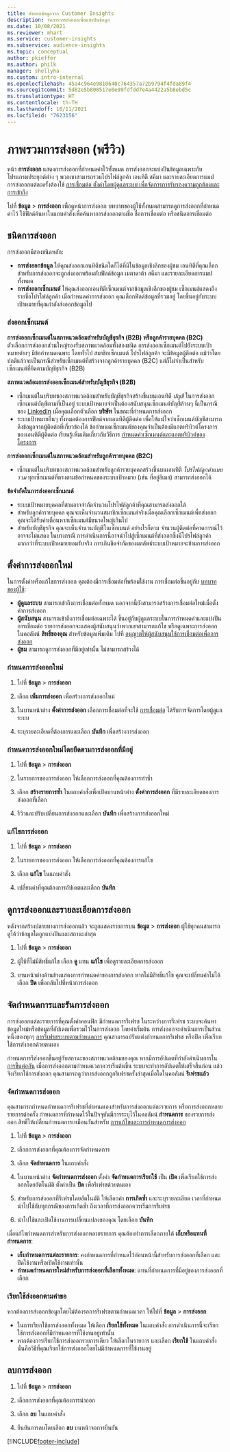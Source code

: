 ```yaml
---
title: ส่งออกข้อมูลจาก Customer Insights
description: จัดการการส่งออกเพื่อแบ่งปันข้อมูล
ms.date: 10/08/2021
ms.reviewer: mhart
ms.service: customer-insights
ms.subservice: audience-insights
ms.topic: conceptual
author: pkieffer
ms.author: philk
manager: shellyha
ms.custom: intro-internal
ms.openlocfilehash: 45a4c964e9810640c764357a72b9794f4fda89f4
ms.sourcegitcommit: 5d82e5b808517e0e99fdfdd7e4a4422a5b8ebd5c
ms.translationtype: HT
ms.contentlocale: th-TH
ms.lasthandoff: 10/11/2021
ms.locfileid: "7623156"
---
```

# <a name="exports-preview-overview"></a>ภาพรวมการส่งออก (พรีวิว)

หน้า **การส่งออก** แสดงการส่งออกที่กำหนดค่าไว้ทั้งหมด การส่งออกจะแบ่งปันข้อมูลเฉพาะกับโปรแกรมประยุกต์ต่าง ๆ พวกเขาสามารถรวมโปรไฟล์ลูกค้า เอนทิตี สคีมา และรายละเอียดการแมป การส่งออกแต่ละครั้งต้องใช้ [การเชื่อมต่อ ตั้งค่าโดยผู้ดูแลระบบ เพื่อจัดการการรับรองความถูกต้องและการเข้าถึง](connections.md)

ไปที่ **ข้อมูล** > **การส่งออก** เพื่อดูหน้าการส่งออก บทบาทของผู้ใช้ทั้งหมดสามารถดูการส่งออกที่กำหนดค่าไว้ ใช้ฟิลด์ค้นหาในแถบคำสั่งเพื่อค้นหาการส่งออกตามชื่อ ชื่อการเชื่อมต่อ หรือชนิดการเชื่อมต่อ

## <a name="export-types"></a>ชนิดการส่งออก

การส่งออกมีสองชนิดหลัก:  

- **การส่งออกข้อมูล** ให้คุณส่งออกเอนทิตีชนิดใดก็ได้ที่มีในข้อมูลเชิงลึกของผู้ชม เอนทิตีที่คุณเลือกสำหรับการส่งออกจะถูกส่งออกพร้อมกับฟิลด์ข้อมูล เมตาดาต้า สคีมา และรายละเอียดการแมปทั้งหมด 
- **การส่งออกเซ็กเมนต์** ให้คุณส่งออกเอนทิตีเซ็กเมนต์จากข้อมูลเชิงลึกของผู้ชม เซ็กเมนต์แสดงถึงรายชื่อโปรไฟล์ลูกค้า เมื่อกำหนดค่าการส่งออก คุณเลือกฟิลด์ข้อมูลที่รวมอยู่ โดยขึ้นอยู่กับระบบเป้าหมายที่คุณกำลังส่งออกข้อมูลไป 

### <a name="export-segments"></a>ส่งออกเซ็กเมนต์

**การส่งออกเซ็กเมนต์ในสภาพแวดล้อมสำหรับบัญชีธุรกิจ (B2B) หรือลูกค้ารายบุคคล (B2C)**  
ตัวเลือกการส่งออกส่วนใหญ่รองรับสภาพแวดล้อมทั้งสองชนิด การส่งออกเซ็กเมนต์ไปยังระบบเป้าหมายต่างๆ มีข้อกำหนดเฉพาะ โดยทั่วไป สมาชิกเซ็กเมนต์ โปรไฟล์ลูกค้า จะมีข้อมูลผู้ติดต่อ แม้ว่าโดยปกติแล้วจะเป็นกรณีสำหรับเซ็กเมนต์ที่สร้างจากลูกค้ารายบุคคล (B2C) แต่ก็ไม่จำเป็นสำหรับเซ็กเมนต์ที่ยึดตามบัญชีธุรกิจ (B2B) 

**สภาพแวดล้อมการส่งออกเซ็กเมนต์สำหรับบัญชีธุรกิจ (B2B)**  
- เซ็กเมนต์ในบริบทของสภาพแวดล้อมสำหรับบัญชีธุรกิจสร้างขึ้นบนเอนทิตี *บัญชี* ในการส่งออกเซ็กเมนต์บัญชีตามที่เป็นอยู่ ระบบเป้าหมายจำเป็นต้องสนับสนุนเซ็กเมนต์บัญชีล้วนๆ นี่เป็นกรณีของ [LinkedIn](export-linkedin-ads.md) เมื่อคุณเลือกตัวเลือก **บริษัท** ในขณะที่กำหนดการส่งออก
- ระบบเป้าหมายอื่นๆ ทั้งหมดต้องการฟิลด์จากเอนทิตีผู้ติดต่อ เพื่อให้แน่ใจว่าเซ็กเมนต์บัญชีสามารถดึงข้อมูลจากผู้ติดต่อที่เกี่ยวข้องได้ ข้อกำหนดเซ็กเมนต์ของคุณจำเป็นต้องมีแอตทริบิวต์โครงการของเอนทิตีผู้ติดต่อ เรียนรู้เพิ่มเติมเกี่ยวกับวิธีการ [กำหนดค่าเซ็กเมนต์และแอตทริบิวต์ของโครงการ](segment-builder.md)

**การส่งออกเซ็กเมนต์ในสภาพแวดล้อมสำหรับลูกค้ารายบุคคล (B2C)**  
- เซ็กเมนต์ในบริบทของสภาพแวดล้อมสำหรับลูกค้ารายบุคคลสร้างขึ้นบนเอนทิตี *โปรไฟล์ลูกค้าแบบรวม* ทุกเซ็กเมนต์ที่ตรงตามข้อกำหนดของระบบเป้าหมาย (เช่น ที่อยู่อีเมล) สามารถส่งออกได้

**ข้อจำกัดในการส่งออกเซ็กเมนต์**  
- ระบบเป้าหมายบุคคลที่สามอาจจำกัดจำนวนโปรไฟล์ลูกค้าที่คุณสามารถส่งออกได้ 
- สำหรับลูกค้ารายบุคคล คุณจะเห็นจำนวนสมาชิกเซ็กเมนต์จริงเมื่อคุณเลือกเซ็กเมนต์เพื่อส่งออก คุณจะได้รับคำเตือนหากเซ็กเมนต์มีขนาดใหญ่เกินไป 
- สำหรับบัญชีธุรกิจ คุณจะเห็นจำนวนบัญชีในเซ็กเมนต์ อย่างไรก็ตาม จำนวนผู้ติดต่อที่คาดการณ์ไว้อาจจะไม่แสดง ในบางกรณี การดำเนินการนี้อาจนำไปสู่เซ็กเมนต์ที่ส่งออกซึ่งมีโปรไฟล์ลูกค้ามากกว่าที่ระบบเป้าหมายยอมรับจริง การเกินขีดจำกัดของผลลัพธ์ระบบเป้าหมายจะข้ามการส่งออก 

## <a name="set-up-a-new-export"></a>ตั้งค่าการส่งออกใหม่  
ในการตั้งค่าหรือแก้ไขการส่งออก คุณต้องมีการเชื่อมต่อที่พร้อมใช้งาน การเชื่อมต่อขึ้นอยู่กับ [บทบาทของผู้ใช้](permissions.md):
- **ผู้ดูแลระบบ** สามารถเข้าถึงการเชื่อมต่อทั้งหมด นอกจากนี้ยังสามารถสร้างการเชื่อมต่อใหม่เมื่อตั้งค่าการส่งออก
- **ผู้สนับสนุน** สามารถเข้าถึงการเชื่อมต่อเฉพาะได้ ขึ้นอยู่กับผู้ดูแลระบบในการกำหนดค่าและแบ่งปันการเชื่อมต่อ รายการส่งออกจะแสดงผู้สนับสนุนว่าพวกเขาสามารถแก้ไข หรือดูเฉพาะการส่งออกในคอลัมน์ **สิทธิ์ของคุณ** สำหรับข้อมูลเพิ่มเติม ไปที่ [อนุญาตให้ผู้สนับสนุนใช้การเชื่อมต่อเพื่อการส่งออก](connections.md#allow-contributors-to-use-a-connection-for-exports)
- **ผู้ชม** สามารถดูการส่งออกที่มีอยู่เท่านั้น ไม่สามารถสร้างได้

### <a name="define-a-new-export"></a>กำหนดการส่งออกใหม่

1. ไปที่ **ข้อมูล** > **การส่งออก**

1. เลือก **เพิ่มการส่งออก** เพื่อสร้างการส่งออกใหม่

1. ในบานหน้าต่าง **ตั้งค่าการส่งออก** เลือกการเชื่อมต่อที่จะใช้ [การเชื่อมต่อ](connections.md) ได้รับการจัดการโดยผู้ดูแลระบบ 

1. ระบุรายละเอียดที่ต้องการและเลือก **บันทึก** เพื่อสร้างการส่งออก

### <a name="define-a-new-export-based-on-an-existing-export"></a>กำหนดการส่งออกใหม่โดยยึดตามการส่งออกที่มีอยู่

1. ไปที่ **ข้อมูล** > **การส่งออก**

1. ในรายการของการส่งออก ให้เลือกการส่งออกที่คุณต้องการทำซ้ำ

1. เลือก **สร้างรายการซ้ำ** ในแถบคำสั่งเพื่อเปิดบานหน้าต่าง **ตั้งค่าการส่งออก** ที่มีรายละเอียดของการส่งออกที่เลือก

1. รีวิวและปรับเปลี่ยนการส่งออกและเลือก **บันทึก** เพื่อสร้างการส่งออกใหม่

### <a name="edit-an-export"></a>แก้ไขการส่งออก

1. ไปที่ **ข้อมูล** > **การส่งออก**

1. ในรายการของการส่งออก ให้เลือกการส่งออกที่คุณต้องการแก้ไข

1. เลือก **แก้ไข** ในแถบคำสั่ง

1. เปลี่ยนค่าที่คุณต้องการอัปเดตและเลือก **บันทึก**

## <a name="view-exports-and-export-details"></a>ดูการส่งออกและรายละเอียดการส่งออก

หลังจากสร้างปลายทางการส่งออกแล้ว จะถูกแสดงรายการบน **ข้อมูล** > **การส่งออก** ผู้ใช้ทุกคนสามารถดูได้ว่าข้อมูลใดถูกแบ่งปันและสถานะล่าสุด

1. ไปที่ **ข้อมูล** > **การส่งออก**

1. ผู้ใช้ที่ไม่มีสิทธิ์แก้ไข เลือก **ดู** แทน **แก้ไข** เพื่อดูรายละเอียดการส่งออก

1. บานหน้าต่างด้านข้างแสดงการกำหนดค่าของการส่งออก หากไม่มีสิทธิ์แก้ไข คุณจะเปลี่ยนค่าไม่ได้ เลือก **ปิด** เพื่อกลับไปที่หน้าการส่งออก

## <a name="schedule-and-run-exports"></a>จัดกำหนดการและรันการส่งออก

การส่งออกแต่ละรายการที่คุณตั้งค่าคอนฟิก มีกำหนดการรีเฟรช ในระหว่างการรีเฟรช ระบบจะค้นหาข้อมูลใหม่หรือข้อมูลที่อัปเดตเพื่อรวมไว้ในการส่งออก โดยค่าเริ่มต้น การส่งออกจะดำเนินการเป็นส่วนหนึ่งของทุกๆ [การรีเฟรชระบบตามกำหนดการ](system.md#schedule-tab) คุณสามารถปรับแต่งกำหนดการรีเฟรช หรือปิด เพื่อเรียกใช้การส่งออกด้วยตนเอง

กำหนดการรีส่งออกขึ้นอยู่กับสถานะของสภาพแวดล้อมของคุณ หากมีการอัปเดตที่กำลังดำเนินการใน [การขึ้นต่อกัน](system.md#refresh-policies) เมื่อการส่งออกตามกำหนดเวลาควรเริ่มต้นขึ้น ระบบจะทำการอัปเดตให้เสร็จสิ้นก่อน แล้วจึงเรียกใช้การส่งออก คุณสามารถดูว่าการส่งออกถูกรีเฟรชครั้งล่าสุดเมื่อใดในคอลัมน์ **รีเฟรชแล้ว**

### <a name="schedule-exports"></a>จัดกําหนดการส่งออก

คุณสามารถกำหนดกำหนดการรีเฟรชที่กำหนดเองสำหรับการส่งออกแต่ละรายการ หรือการส่งออกหลายรายการต่อครั้ง กำหนดการที่กำหนดไว้ในปัจจุบันมีการระบุไว้ในคอลัมน์ **กำหนดการ** ของรายการส่งออก สิทธิ์ให้เปลี่ยนกำหนดการเหมือนกันสำหรับ [การแก้ไขและการกำหนดการส่งออก](export-destinations.md#set-up-a-new-export) 

1. ไปที่ **ข้อมูล** > **การส่งออก**

1. เลือกการส่งออกที่คุณต้องการจัดกำหนดการ

1. เลือก **จัดกำหนดการ** ในแถบคำสั่ง

1. ในบานหน้าต่าง **จัดกำหนดการส่งออก** ตั้งค่า **จัดกำหนดการเรียกใช้** เป็น **เปิด** เพื่อเรียกใช้การส่งออกโดยอัตโนมัติ ตั้งค่าเป็น **ปิด** เพื่อรีเฟรชด้วยตนเอง

1. สำหรับการส่งออกที่รีเฟรชโดยอัตโนมัติ ให้เลือกค่า **การเกิดซ้ำ** และระบุรายละเอียด เวลาที่กำหนดนำไปใช้กับทุกกรณีของการเกิดซ้ำ ถึงเวลาที่การส่งออกควรเริ่มการรีเฟรช

1. นำไปใช้และเปิดใช้งานการเปลี่ยนแปลงของคุณ โดยเลือก **บันทึก**

เมื่อแก้ไขกำหนดการสำหรับการส่งออกหลายรายการ คุณต้องทำการเลือกภายใต้ **เก็บหรือแทนที่กำหนดการ**:
- **เก็บกำหนดการแต่ละรายการ**: คงกำหนดการที่กำหนดไว้ก่อนหน้านี้สำหรับการส่งออกที่เลือก และปิดใช้งานหรือเปิดใช้งานเท่านั้น
- **กำหนดกำหนดการใหม่สำหรับการส่งออกที่เลือกทั้งหมด**: แทนที่กำหนดการที่มีอยู่ของการส่งออกที่เลือก

### <a name="run-exports-on-demand"></a>เรียกใช้ส่งออกตามคำขอ

หากต้องการส่งออกข้อมูลโดยไม่ต้องรอการรีเฟรชตามกำหนดเวลา ให้ไปที่ **ข้อมูล** > **การส่งออก**

- ในการเรียกใช้การส่งออกทั้งหมด ให้เลือก **เรียกใช้ทั้งหมด** ในแถบคำสั่ง การดำเนินการนี้จะเรียกใช้การส่งออกที่มีกำหนดการที่ใช้งานอยู่เท่านั้น
- หากต้องการเรียกใช้การส่งออกรายการเดียว ให้เลือกในรายการ และเลือก **เรียกใช้** ในแถบคำสั่ง นั่นคือวิธีที่คุณเรียกใช้การส่งออกโดยไม่มีกำหนดการที่ใช้งานอยู่ 

## <a name="remove-an-export"></a>ลบการส่งออก

1. ไปที่ **ข้อมูล** > **การส่งออก**

1. เลือกการส่งออกที่คุณต้องการนำออก

1. เลือก **ลบ** ในแถบคำสั่ง

1. ยืนยันการลบโดยเลือก **ลบ** บนหน้าจอการยืนยัน


[!INCLUDE[footer-include](../includes/footer-banner.md)]
